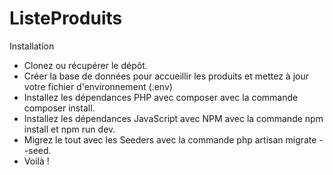 # ListeProduits



Installation

- Clonez ou récupérer le dépôt.
- Créer la base de données pour accueillir les produits et mettez à jour votre fichier d'environnement (.env)
- Installez les dépendances PHP avec composer avec la commande composer install.
- Installez les dépendances JavaScript avec NPM avec la commande npm install et npm run dev.
- Migrez le tout avec les Seeders avec la commande php artisan migrate --seed.
- Voilà !

